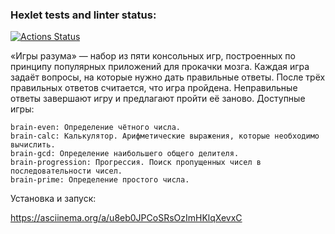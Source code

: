 ### Hexlet tests and linter status:
[![Actions Status](https://github.com/Bloody-Mary/python-project-49/workflows/hexlet-check/badge.svg)](https://github.com/Bloody-Mary/python-project-49/actions)

«Игры разума» — набор из пяти консольных игр, построенных по принципу популярных приложений для прокачки мозга. Каждая игра задаёт вопросы, на которые нужно дать правильные ответы. После трёх правильных ответов считается, что игра пройдена. Неправильные ответы завершают игру и предлагают пройти её заново. Доступные игры:

    brain-even: Определение чётного числа.    
    brain-calc: Калькулятор. Арифметические выражения, которые необходимо вычислить.
    brain-gcd: Определение наибольшего общего делителя.
    brain-progression: Прогрессия. Поиск пропущенных чисел в последовательности чисел.
    brain-prime: Определение простого числа.

Установка и запуск:

https://asciinema.org/a/u8eb0JPCoSRsOzImHKlqXevxC

